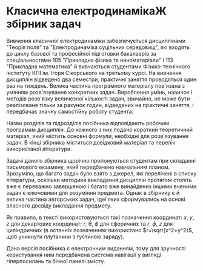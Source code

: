 # Класична електродинамікаЖ збірник задач

Вивчення класичної електродинаміки забезпечується дисциплінами "Теорія поля" та "Електродинаміка суцільних середовищ", які входять до циклу базової та професійної підготовки бакалаврів за спеціальностями 105 "Прикладна фізика та наноматеріали" і 113 "Прикладна математика" й вивчаються студентами Фізико-технічного інституту КПІ ім. Ігоря Сікорського на третьому курсі. На вивчення дисциплін відведено два семестри, практичні заняття проводяться один раз на тиждень. Велика частина програмного матеріалу пов'язана з умінням розв'язування конкретних задач. Вироблення умінь, навичок і методів розв'язку величезної кількості задач, звичайно, не може бути реалізоване тільки за рахунок годин, відведених на практичні заняття, і передбачає значну самостійну роботу студента.

Назви розділів та підрозділів посібника відповідають робочим програмам дисциплін. До кожного з них подано короткий теоретичний матеріал, який містить основні формули, необхідні для розв'язування задач. В кінці збірника міститься довідковий матеріал та перелік використаної літератури. 


Задачі даного збірника щорічно пропонуються студентам при складанні письмового екзамену, який передбачено навчальним планом. Зрозуміло, що багато задач було взято з джерел, які перелічені в списку літератури, оскільки методика викладання дисциплін протягом  століть вже є переважно завершеною і багато вже винайдених іншими вченими задач є ключовими для розуміння предмета. Однак в збірнику є й велика частина авторських задач, ідеї яких сформувались на основі власного досвіду викладання предмету.

Як правило, в тексті використовуються такі позначення координат: $x$, $y$, $z$ для декартових координат;  $r$, $\theta$, $\phi$ для сферичних та  $r$, $\phi$, $z$ для циліндричних (в останніх позначеннях використано $r=\sqrt{x^2+y^2}$,  щоб уникнути плутанини з густиною заряду).
 
Дана версія посібника є електронним виданням, тому для зручності користування ним передбачена система навігації у вигляді гіперпосилань та бічної панелі змісту.
